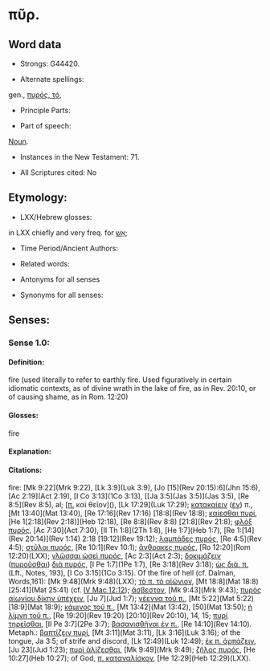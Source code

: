 # πῦρ.

<!-- Status: S2=NeedsReview -->
<!-- Lexica used for edits: BDAG, FFM, LN, A-S -->

## Word data

* Strongs: G44420.

* Alternate spellings:

gen., [πυρός, τό](),

* Principle Parts: 


* Part of speech: 

[Noun](http://ugg.readthedocs.io/en/latest/noun.html).

* Instances in the New Testament: 71.

* All Scriptures cited: No

## Etymology: 


* LXX/Hebrew glosses: 

in LXX chiefly and very freq. for [אֵשׁ](//en-uhl/H0784);

* Time Period/Ancient Authors: 


* Related words: 

* Antonyms for all senses

* Synonyms for all senses: 


## Senses: 


### Sense  1.0: 

#### Definition:

fire (used literally to refer to earthly fire.  Used figuratively in certain idiomatic contexts, as of divine wrath in the lake of fire, as in Rev. 20:10, or of causing shame, as in Rom. 12:20) 

#### Glosses: 

fire

#### Explanation: 


#### Citations: 

fire: [Mk 9:22](Mrk 9:22), [Lk 3:9](Luk 3:9), [Jo [15](Rev 20:15):6](Jhn 15:6), [Ac 2:19](Act 2:19), [I Co 3:13](1Co 3:13), [[Ja 3:5](Jas 3:5)](Jas 3:5), [Re 8:5](Rev 8:5), al; [[π.]() καὶ θεῖον](), [Lk 17:29](Luk 17:29); [κατακαίειν]() ([ἐν]()) π., [Mt 13:40](Mat 13:40), [Re 17:16](Rev 17:16) [18:8](Rev 18:8); [καίεσθαι πυρί](), [He 1[2:18](Rev 2:18)](Heb 12:18), [Re 8:8](Rev 8:8) [21:8](Rev 21:8); [φλὸξ πυρός](), [Ac 7:30](Act 7:30), [II Th 1:8](2Th 1:8), [He 1:7](Heb 1:7), [Re 1:[14](Rev 20:14)](Rev 1:14) 2:18 [19:12](Rev 19:12); [λαμπάδες πυρός](), [Re 4:5](Rev 4:5); [στῦλοι πυρός](), [Re 10:1](Rev 10:1); [ἄνθρακες πυρός](), [Ro 12:20](Rom 12:20)(LXX); [γλῶσσαι ὡσεὶ πυρός](), [Ac 2:3](Act 2:3); [δοκιμάζειν]() ([πυροῦσθαι]()) [διὰ πυρός](), [I Pe 1:7](1Pe 1:7), [Re 3:18](Rev 3:18); [ὡς διὰ. π.]() (Lft., Notes, 193), [I Co 3:15](1Co 3:15). Of the fire of hell (cf. Dalman, Words,161): [Mk 9:48](Mrk 9:48)(LXX); [τὸ π. τὸ αἰώνιον](), [Mt 18:8](Mat 18:8) [25:41](Mat 25:41) (cf. [IV Mac 12:12](4Macc.12.12)); [ἄσβεστον](), [Mk 9:43](Mrk 9:43); [πυρὸς αἰωνίου δίκην ὑπέχειν](), [Ju 7](Jud 1:7); [γέεννα τοῦ π.](), [Mt 5:22](Mat 5:22) [18:9](Mat 18:9); [κάμινος τοῦ π.](), [Mt 13:42](Mat 13:42), [50](Mat 13:50); [ἡ λίμνη τοῦ π.](), [Re 19:20](Rev 19:20) [20:10](Rev 20:10), 14, 15; [πυρὶ τηρεῖσθαι](), [II Pe 3:7](2Pe 3:7); [βασανισθῆναι ἐν π.](), [Re 14:10](Rev 14:10). Metaph.: [βαπτίζειν πυρί](), [Mt 3:11](Mat 3:11), [Lk 3:16](Luk 3:16); of the tongue, Ja 3:5; of strife and discord, [Lk 12:49](Luk 12:49); [ἐκ π. ἁρπάζειν](), [Ju 23](Jud 1:23); [πυρὶ ἁλίζεσθαι](), [Mk 9:49](Mrk 9:49); [ζῆλος πυρός](), [He 10:27](Heb 10:27); of God, [π. καταναλίσκον](), [He 12:29](Heb 12:29)(LXX).